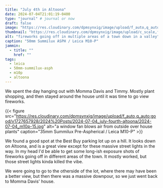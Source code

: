 ```yaml
---
title: "July 4th in Altoona"
date: 2024-07-04T21:01:19-0400
type: "journal" # journal or now
draft: false
image: "https://res.cloudinary.com/dpmsynxig/image/upload/f_auto,q_auto:good/v1727657928/2024%20Posts/2024-07-04_july-fourth-altoona/2024-07-04_m10p-65.jpg"
thumbnail: "https://res.cloudinary.com/dpmsynxig/image/upload/c_scale,f_auto,q_auto:good,w_740/v1727657928/2024%20Posts/2024-07-04_july-fourth-altoona/2024-07-04_m10p-65.jpg"
alt: "fireworks going off in multiple areas of a town down in a valley"
caption: "50mm Summilux ASPH / Leica M10-P"
jammin:
  - title: ""
    href: ""
tags:
  - leica
  - 50mm-summilux-asph
  - m10p
  - altoona
---
```


We spent the day hanging out with Momma Davis and Timmy. Mostly plant shopping, and then stayed around the house until it was time to go view fireworks.

{{< figure src="https://res.cloudinary.com/dpmsynxig/image/upload/f_auto,q_auto:good/v1727657928/2024%20Posts/2024-07-04_july-fourth-altoona/2024-07-04_m10p-15.jpg" alt="a window fan blows air from outside over house plants" caption="35mm Summilux Pre-Aspherical / Leica M10-P" >}}

We found a good spot at the Best Buy parking lot up on a hill. It looks down on Altoona, and is a great view except for these massive street lights in the way. In my head I'd be able to get some long-ish exposure shots of fireworks going off in different areas of the town. It mostly worked, but those street lights kinda killed the vibe.

We were going to go to the otherside of the lot, where there may have been a better view, but then there was a massive downpour, so we just went back to Momma Davis' house.
